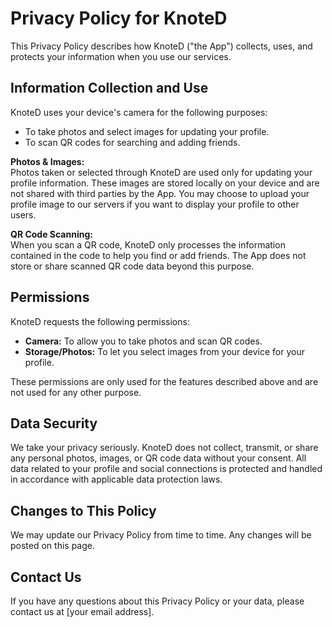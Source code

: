 # Privacy Policy for KnoteD

This Privacy Policy describes how KnoteD ("the App") collects, uses, and protects your information when you use our services.

## Information Collection and Use

KnoteD uses your device's camera for the following purposes:
- To take photos and select images for updating your profile.
- To scan QR codes for searching and adding friends.

**Photos & Images:**  
Photos taken or selected through KnoteD are used only for updating your profile information. These images are stored locally on your device and are not shared with third parties by the App. You may choose to upload your profile image to our servers if you want to display your profile to other users.

**QR Code Scanning:**  
When you scan a QR code, KnoteD only processes the information contained in the code to help you find or add friends. The App does not store or share scanned QR code data beyond this purpose.

## Permissions

KnoteD requests the following permissions:
- **Camera:** To allow you to take photos and scan QR codes.
- **Storage/Photos:** To let you select images from your device for your profile.

These permissions are only used for the features described above and are not used for any other purpose.

## Data Security

We take your privacy seriously. KnoteD does not collect, transmit, or share any personal photos, images, or QR code data without your consent. All data related to your profile and social connections is protected and handled in accordance with applicable data protection laws.

## Changes to This Policy

We may update our Privacy Policy from time to time. Any changes will be posted on this page.

## Contact Us

If you have any questions about this Privacy Policy or your data, please contact us at [your email address].
